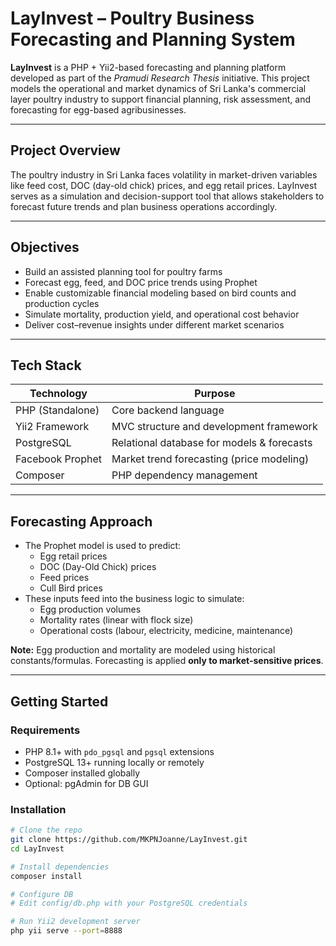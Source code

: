 # LayInvest – Poultry Business Forecasting and Planning System

**LayInvest** is a PHP + Yii2-based forecasting and planning platform developed as part of the *Pramudi Research Thesis* initiative. This project models the operational and market dynamics of Sri Lanka's commercial layer poultry industry to support financial planning, risk assessment, and forecasting for egg-based agribusinesses.

---

##  Project Overview

The poultry industry in Sri Lanka faces volatility in market-driven variables like feed cost, DOC (day-old chick) prices, and egg retail prices. LayInvest serves as a simulation and decision-support tool that allows stakeholders to forecast future trends and plan business operations accordingly.

---

##  Objectives

- Build an assisted planning tool for poultry farms
- Forecast egg, feed, and DOC price trends using Prophet
- Enable customizable financial modeling based on bird counts and production cycles
- Simulate mortality, production yield, and operational cost behavior
- Deliver cost–revenue insights under different market scenarios

---

##  Tech Stack

| Technology      | Purpose                                      |
|-----------------|----------------------------------------------|
| PHP (Standalone) | Core backend language                        |
| Yii2 Framework   | MVC structure and development framework     |
| PostgreSQL       | Relational database for models & forecasts  |
| Facebook Prophet | Market trend forecasting (price modeling)   |
| Composer         | PHP dependency management                   |

---

## Forecasting Approach

- The Prophet model is used to predict:
  -  Egg retail prices
  -  DOC (Day-Old Chick) prices
  -  Feed prices
  -  Cull Bird prices
- These inputs feed into the business logic to simulate:
  -  Egg production volumes
  -  Mortality rates (linear with flock size)
  -  Operational costs (labour, electricity, medicine, maintenance)

**Note:** Egg production and mortality are modeled using historical constants/formulas. Forecasting is applied **only to market-sensitive prices**.

---

##  Getting Started

### Requirements

- PHP 8.1+ with `pdo_pgsql` and `pgsql` extensions
- PostgreSQL 13+ running locally or remotely
- Composer installed globally
- Optional: pgAdmin for DB GUI

### Installation

```bash
# Clone the repo
git clone https://github.com/MKPNJoanne/LayInvest.git
cd LayInvest

# Install dependencies
composer install

# Configure DB
# Edit config/db.php with your PostgreSQL credentials

# Run Yii2 development server
php yii serve --port=8888
